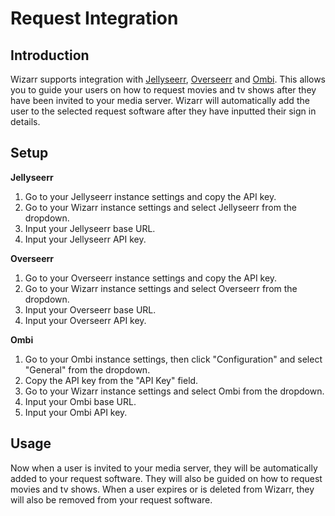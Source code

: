 # Request Integration

## Introduction

Wizarr supports integration with [Jellyseerr](https://github.com/Fallenbagel/jellyseerr), [Overseerr](https://github.com/sct/overseerr) and [Ombi](https://github.com/Ombi-app/Ombi). This allows you to guide your users on how to request movies and tv shows after they have been invited to your media server. Wizarr will automatically add the user to the selected request software after they have inputted their sign in details.

## Setup
**Jellyseerr**
1. Go to your Jellyseerr instance settings and copy the API key.
2. Go to your Wizarr instance settings and select Jellyseerr from the dropdown.
3. Input your Jellyseerr base URL.
4. Input your Jellyseerr API key.

**Overseerr**
1. Go to your Overseerr instance settings and copy the API key.
2. Go to your Wizarr instance settings and select Overseerr from the dropdown.
3. Input your Overseerr base URL.
4. Input your Overseerr API key.

**Ombi**
1. Go to your Ombi instance settings, then click "Configuration" and select "General" from the dropdown.
2. Copy the API key from the "API Key" field.
3. Go to your Wizarr instance settings and select Ombi from the dropdown.
4. Input your Ombi base URL.
5. Input your Ombi API key.

## Usage
Now when a user is invited to your media server, they will be automatically added to your request software. They will also be guided on how to request movies and tv shows. When a user expires or is deleted from Wizarr, they will also be removed from your request software.